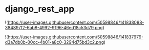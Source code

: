 # django_rest_app


!(https://user-images.githubusercontent.com/50598846/141838088-384897f2-6ab8-4992-9196-46ed18c53d79.png)

!(https://user-images.githubusercontent.com/50598846/141837979-d3a7db0b-00cc-4b01-a8c0-3294d75bd3c2.png)
